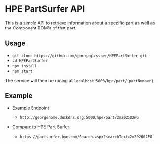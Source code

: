 # HPE PartSurfer API
This is a simple API to retrieve information about a specific part as well as the Component BOM's of that part. 

## Usage

- `git clone https://github.com/georgeglessner/HPEPartSurfer.git`
- `cd HPEPartSurfer`
- `npm install`
- `npm start`

The service will then be runing at `localhost:5000/hpe/part/{partNumber}`

## Example
- Example Endpoint
	- `http://georgehome.duckdns.org:5000/hpe/part/2m202602PG`

- Compare to HPE Part Surfer
	- `https://partsurfer.hpe.com/Search.aspx?searchText=2m202602PG`
